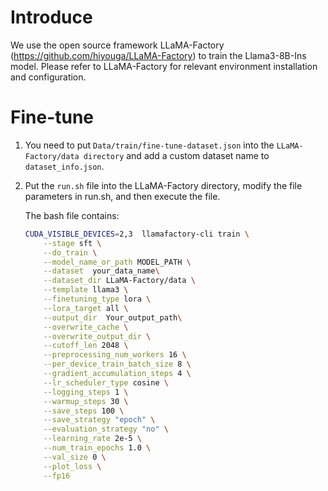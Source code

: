 # Introduce
We use the open source framework LLaMA-Factory (https://github.com/hiyouga/LLaMA-Factory) to train the Llama3-8B-Ins model. Please refer to LLaMA-Factory for relevant environment installation and configuration.

# Fine-tune

1) You need to put `Data/train/fine-tune-dataset.json` into the `LLaMA-Factory/data directory` and add a custom dataset name to `dataset_info.json`.

2) Put the `run.sh` file into the LLaMA-Factory directory, modify the file parameters in run.sh, and then execute the file.

    The bash file contains:
    ```bash
    CUDA_VISIBLE_DEVICES=2,3  llamafactory-cli train \
        --stage sft \
        --do_train \
        --model_name_or_path MODEL_PATH \
        --dataset  your_data_name\
        --dataset_dir LLaMA-Factory/data \
        --template llama3 \
        --finetuning_type lora \
        --lora_target all \
        --output_dir  Your_output_path\
        --overwrite_cache \
        --overwrite_output_dir \
        --cutoff_len 2048 \
        --preprocessing_num_workers 16 \
        --per_device_train_batch_size 8 \
        --gradient_accumulation_steps 4 \
        --lr_scheduler_type cosine \
        --logging_steps 1 \
        --warmup_steps 30 \
        --save_steps 100 \
        --save_strategy "epoch" \
        --evaluation_strategy "no" \
        --learning_rate 2e-5 \
        --num_train_epochs 1.0 \
        --val_size 0 \
        --plot_loss \
        --fp16
    ```
